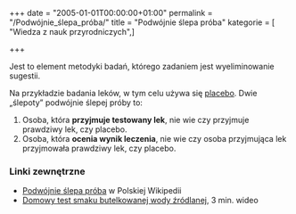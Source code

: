 +++
date = "2005-01-01T00:00:00+01:00"
permalink = "/Podwójnie_ślepa_próba/"
title = "Podwójnie ślepa próba"
kategorie = [ "Wiedza z nauk przyrodniczych",]

+++

Jest to element metodyki badań, którego zadaniem jest wyeliminowanie sugestii.

Na przykładzie badania leków, w tym celu używa się [placebo](/atopedia/placebo "wikilink"). Dwie „ślepoty” podwójnie ślepej próby to:

1.  Osoba, która **przyjmuje testowany lek**, nie wie czy przyjmuje prawdziwy lek, czy placebo.
2.  Osoba, która **ocenia wynik leczenia**, nie wie czy osoba przyjmująca lek przyjmowała prawdziwy lek, czy placebo.

### Linki zewnętrzne

-   [Podwójnie ślepa próba](/atopedia/wikipedia:Podwójnie_ślepa_próba "wikilink") w Polskiej Wikipedii
-   [Domowy test smaku butelkowanej wody źródlanej](http://www.youtube.com/watch?v=Y4cHRTjUMGA), 3 min. wideo
